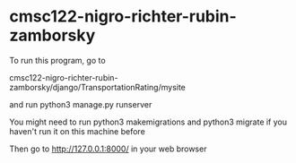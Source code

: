 # cmsc122-nigro-richter-rubin-zamborsky

To run this program, go to 

cmsc122-nigro-richter-rubin-zamborsky/django/TransportationRating/mysite

and run python3 manage.py runserver

You might need to run python3 makemigrations and python3 migrate if you haven't run it on this machine before

Then go to http://127.0.0.1:8000/ in your web browser
